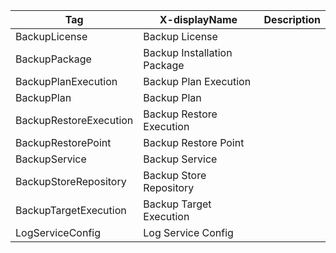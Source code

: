 
  | Tag | X-displayName | Description |
  | ----------- | ----------- |----------- |
  | BackupLicense  | Backup License   |   |
  | BackupPackage  | Backup Installation Package  |   |
  | BackupPlanExecution  | Backup Plan Execution  |   |
  | BackupPlan  | Backup Plan  |   |
  | BackupRestoreExecution  | Backup Restore Execution  |   |
  | BackupRestorePoint  | Backup Restore Point  |   |
  | BackupService  | Backup Service  |   |
  | BackupStoreRepository  | Backup Store Repository |   |
  | BackupTargetExecution  | Backup Target Execution  |   |
  | LogServiceConfig  | Log Service Config  |   |
  
  